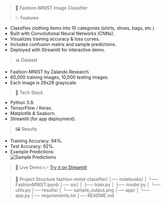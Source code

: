 > 👗 Fashion-MNIST Image Classifier

> ✨ Features
- Classifies clothing items into 10 categories (shirts, shoes, bags, etc.)
- Built with Convolutional Neural Networks (CNNs).
- Visualizes training accuracy & loss curves.
- Includes confusion matrix and sample predictions.
- Deployed with Streamlit for interactive demo.

> 📊 Dataset
- Fashion-MNIST by Zalando Research.
- 60,000 training images, 10,000 testing images.
- Each image is 28x28 grayscale.

> 🚀 Tech Stack
- Python 3.9.
- TensorFlow / Keras.
- Matplotlib & Seaborn.
- Streamlit (for app deployment).

> 🖼️ Results
- Training Accuracy: 94%.
- Test Accuracy: 92%.
- Example Predictions:  
  ![Sample Predictions](results/sample_output.png)

> 🔗 Live Demo
👉 [Try it on Streamlit](https://your-streamlit-link.com)

> 📂 Project Structure
fashion-mnist-classifier/
│── notebooks/
│ └── FashionMNIST.ipynb
│── src/
│ ├── train.py
│ ├── model.py
│ └── utils.py
│── results/
│ └── sample_output.png
│── app/
│ └── app.py
│── requirements.txt
│── README.md
